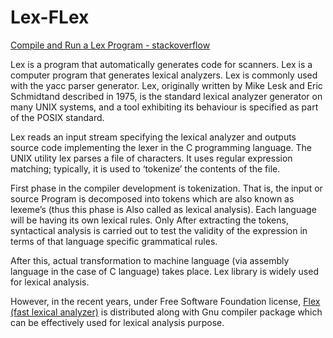 # Lex-FLex

[Compile and Run a Lex Program - stackoverflow](https://stackoverflow.com/questions/8859710/lex-how-to-run-compile-a-lex-program-on-commandline "Lex - How to run / compile a lex program on commandline")

Lex is a program that automatically generates code for scanners. Lex is a computer program that generates lexical analyzers. Lex is commonly used with the yacc parser generator. Lex, originally written by Mike Lesk and Eric Schmidtand described in 1975, is the standard lexical analyzer generator on many UNIX systems, and a tool exhibiting its behaviour is specified as part of the POSIX standard.

Lex reads an input stream specifying the lexical analyzer and outputs source code implementing the lexer in the C programming language. The UNIX utility lex parses a file of characters. It uses regular expression matching; typically, it is used to ‘tokenize’ the contents of the file.

First phase in the compiler development is tokenization. That is, the input or source Program is decomposed into tokens which are also known as lexeme’s (thus this phase is Also called as lexical analysis). Each language will be having its own lexical rules. Only After extracting the tokens, syntactical analysis is carried out to test the validity of the expression in terms of that language specific grammatical rules.

After this, actual transformation to machine language (via assembly language in the case of C language) takes place. Lex library is widely used for lexical analysis.

However, in the recent years, under Free Software Foundation license, [Flex (fast lexical analyzer)](https://github.com/westes/flex "Flex Repository on GitHub") is distributed along with Gnu compiler package which can be effectively used for lexical analysis purpose.
